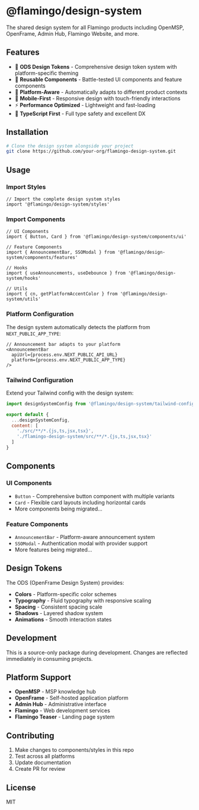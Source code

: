 # @flamingo/design-system

The shared design system for all Flamingo products including OpenMSP, OpenFrame, Admin Hub, Flamingo Website, and more.

## Features

- 🎨 **ODS Design Tokens** - Comprehensive design token system with platform-specific theming
- 🧩 **Reusable Components** - Battle-tested UI components and feature components
- 🎯 **Platform-Aware** - Automatically adapts to different product contexts
- 📱 **Mobile-First** - Responsive design with touch-friendly interactions
- ⚡ **Performance Optimized** - Lightweight and fast-loading
- 🔧 **TypeScript First** - Full type safety and excellent DX

## Installation

```bash
# Clone the design system alongside your project
git clone https://github.com/your-org/flamingo-design-system.git
```

## Usage

### Import Styles

```tsx
// Import the complete design system styles
import '@flamingo/design-system/styles'
```

### Import Components

```tsx
// UI Components
import { Button, Card } from '@flamingo/design-system/components/ui'

// Feature Components  
import { AnnouncementBar, SSOModal } from '@flamingo/design-system/components/features'

// Hooks
import { useAnnouncements, useDebounce } from '@flamingo/design-system/hooks'

// Utils
import { cn, getPlatformAccentColor } from '@flamingo/design-system/utils'
```

### Platform Configuration

The design system automatically detects the platform from `NEXT_PUBLIC_APP_TYPE`:

```tsx
// Announcement bar adapts to your platform
<AnnouncementBar 
  apiUrl={process.env.NEXT_PUBLIC_API_URL}
  platform={process.env.NEXT_PUBLIC_APP_TYPE}
/>
```

### Tailwind Configuration

Extend your Tailwind config with the design system:

```js
import designSystemConfig from '@flamingo/design-system/tailwind-config'

export default {
  ...designSystemConfig,
  content: [
    './src/**/*.{js,ts,jsx,tsx}',
    './flamingo-design-system/src/**/*.{js,ts,jsx,tsx}'
  ]
}
```

## Components

### UI Components
- `Button` - Comprehensive button component with multiple variants
- `Card` - Flexible card layouts including horizontal cards
- More components being migrated...

### Feature Components
- `AnnouncementBar` - Platform-aware announcement system
- `SSOModal` - Authentication modal with provider support
- More features being migrated...

## Design Tokens

The ODS (OpenFrame Design System) provides:

- **Colors** - Platform-specific color schemes
- **Typography** - Fluid typography with responsive scaling  
- **Spacing** - Consistent spacing scale
- **Shadows** - Layered shadow system
- **Animations** - Smooth interaction states

## Development

This is a source-only package during development. Changes are reflected immediately in consuming projects.

## Platform Support

- **OpenMSP** - MSP knowledge hub
- **OpenFrame** - Self-hosted application platform
- **Admin Hub** - Administrative interface
- **Flamingo** - Web development services
- **Flamingo Teaser** - Landing page system

## Contributing

1. Make changes to components/styles in this repo
2. Test across all platforms
3. Update documentation
4. Create PR for review

## License

MIT